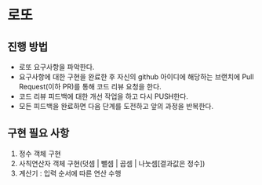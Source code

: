 # 로또
## 진행 방법
* 로또 요구사항을 파악한다.
* 요구사항에 대한 구현을 완료한 후 자신의 github 아이디에 해당하는 브랜치에 Pull Request(이하 PR)를 통해 코드 리뷰 요청을 한다.
* 코드 리뷰 피드백에 대한 개선 작업을 하고 다시 PUSH한다.
* 모든 피드백을 완료하면 다음 단계를 도전하고 앞의 과정을 반복한다.

## 구현 필요 사항
1. 정수 객체 구현
2. 사칙연산자 객체 구현(덧셈 | 뺄셈 | 곱셈 | 나눗셈[결과값은 정수])
3. 계산기 : 입력 순서에 따른 연산 수행 
